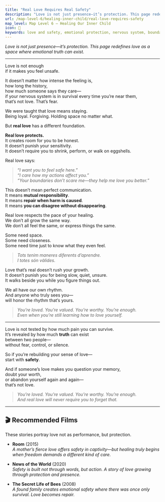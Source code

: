 ```yaml
---
title: "Real Love Requires Real Safety"
description: "Love is not just presence—it’s protection. This page redefines love as a space where emotional truth can exist."
url: /map-level-6/healing-inner-child/real-love-requires-safety
map_level: Map Level 6 – Healing Our Inner Child
icon: 🧸
keywords: love and safety, emotional protection, nervous system, boundaries, real love, emotional truth, relationship healing
---
```

 _Love is not just presence—it’s protection. This page redefines love as a space where emotional truth can exist._

---

Love is not enough  
if it makes you feel unsafe.

It doesn’t matter how intense the feeling is,  
how long the history,  
how much someone says they care—  
if your nervous system is in survival every time you’re near them,  
that’s not love. That’s fear.

We were taught that love means staying.  
Being loyal. Forgiving. Holding space no matter what.

But **real love** has a different foundation.

**Real love protects.**  
It creates room for you to be honest.  
It doesn’t punish your sensitivity.  
It doesn’t require you to shrink, perform, or walk on eggshells.

Real love says:

> *“I want you to feel safe here.”*  
> *“I care how my actions affect you.”*  
> *“Your boundaries don’t scare me—they help me love you better.”*

This doesn’t mean perfect communication.  
It means **mutual responsibility**.  
It means **repair when harm is caused**.  
It means **you can disagree without disappearing**.

Real love respects the pace of your healing.  
We don’t all grow the same way.  
We don’t all feel the same, or express things the same.

Some need space.  
Some need closeness.  
Some need time just to know what they even feel.

> *Tots tenim maneres diferents d’aprendre.*  
> *I totes són vàlides.*

Love that’s real doesn’t rush your growth.  
It doesn’t punish you for being slow, quiet, unsure.  
It walks beside you while you figure things out.

We all have our own rhythm.  
And anyone who truly sees you—  
will honor the rhythm that’s yours.

> *You’re loved. You’re valued. You’re worthy. You’re enough.*  
> *Even when you’re still learning how to love yourself.*

---

Love is not tested by how much pain you can survive.  
It’s revealed by how much **truth** can exist  
between two people—  
without fear, control, or silence.

So if you’re rebuilding your sense of love—  
start with **safety**.

And if someone’s love makes you question your memory,  
doubt your worth,  
or abandon yourself again and again—  
that’s not love.

> *You’re loved. You’re valued. You’re worthy. You’re enough.*  
> *And real love will never require you to forget that.*

---

## 🎬 Recommended Films  
These stories portray love not as performance, but protection.

- **Room** (2015)  
  _A mother’s fierce love offers safety in captivity—but healing truly begins when freedom demands a different kind of care._

- **News of the World** (2020)  
  _Safety is built not through words, but action. A story of love growing through protection and presence._

- **The Secret Life of Bees** (2008)  
  _A found family creates emotional safety where there was once only survival. Love becomes repair._